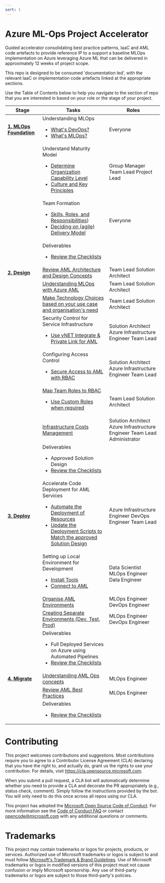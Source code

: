 ```yaml
---
sort: 1
---
```

# Azure ML-Ops Project Accelerator

Guided accelerator consolidating best practice patterns, IaaC and AML code artefacts to provide reference IP to a support a baseline MLOps implementation on Azure leveraging Azure ML that can be delivered in approximately 12 weeks of project scope.

This repo is designed to be consumed 'documentation led', with the relevant IaaC or implementation code artefacts linked at the appropriate sections.

Use the Table of Contents below to help you navigate to the section of repo that you are interested in based on your role or the stage of your project.


| **Stage**                                              | **Tasks**                                                                                                                                                                                                                                                         | **Roles**                                                                |
| ------------------------------------------------------ | ----------------------------------------------------------------------------------------------------------------------------------------------------------------------------------------------------------------------------------------------------------------- | ------------------------------------------------------------------------ |
| [**1. MLOps Foundation**](1-MLOpsFoundation/README.md) | Understanding MLOps <br><ul><li>[What's DevOps?](1-MLOpsFoundation/0-DevOpsOverview/README.md)</li><li>[What's MLOps?](1-MLOpsFoundation/1-MLOpsOverview/README.md)</li></ul>                                                                                     | Everyone                                                                 |
|                                                        | Understand Maturity Model <br><ul><li>[Determine Organization Capability Level](1-MLOpsFoundation/1-MLOpsOverview/2-MLOpsMaturityModel.md)</li><li>[Culture and Key Principles](1-MLOpsFoundation/1-MLOpsOverview/3-SevenMLOpsPrinciples.md)</li></ul>            | Group Manager Team Lead Project Lead                                     |
|                                                        | Team Formation <br><ul><li>[Skills, Roles, and Responsibilities](1-MLOpsFoundation/2-SkillsRolesAndResponsibilities/README.md))</li><li>[Deciding on (agile) Delivery Model](1-MLOpsFoundation/2-SkillsRolesAndResponsibilities/1-AdoptingDSProcess.md)</li></ul> | Everyone                                                                 |
|                                                        | Deliverables <br><ul><li>[Review the Checklists](/1-MLOpsFoundation/checklist.md)</li></ul>                                                                                                                                                                       |                                                                          |
| [**2. Design**](2-Design/README.md)                    | [Review AML Architecture and Design Concepts](2-Design/1-MLOpsArchitectureConcepts.md)                                                                                                                                                                            | Team Lead Solution Architect                                             |
|                                                        | [Understanding MLOps with Azure AML](2-Design/2-ModelManagement.md)                                                                                                                                                                                               | Team Lead Solution Architect                                             |
|                                                        | [Make Technology Choices based on your use case and organisation's need](2-Design/3-AMLTechChoices.md)                                                                                                                                                            | Team Lead Solution Architect                                             |
|                                                        | Security Control for Service Infrastructure <br><ul><li>[Use vNET Integrate & Private Link for AML](2-Design/5-EnterpriseSecurity%26Governance.md)</li></ul>                                                                                                      | Solution Architect Azure Infrastructure Engineer Team Lead               |
|                                                        | Configuring Access Control <br><ul><li>[Secure Access to AML with RBAC](2-Design/6-Authentication.md)</li></ul>                                                                                                                                                   | Solution Architect Azure Infrastructure Engineer Team Lead               |
|                                                        | [Map Team Roles to RBAC](2-Design/7-how-to-assign-roles.md)<ul><li>[Use Custom Roles when required](/2-Design/3-InfrastructureServiceManagement/5-how-to-assign-roles.md#create-custom-role)</li></ul>                                                            | Team Lead Solution Architect                                             |
|                                                        | [Infrastructure Costs Management](2-Design/8-CostManagement.md)                                                                                                                                                                                                   | Solution Architect Azure Infrastructure Engineer Team Lead Administrator |
|                                                        | Deliverables <br><ul><li>Approved Solution Design</li><li>[Review the Checklists](/2-Design/checklist.md)</li></ul>                                                                                                                                               |                                                                          |
| [**3. Deploy** ](3-Deploy/README.md)                   | Accelerate Code Deployment for AML Services <br><ul><li>[Automate the Deployment of Resources](/3-Deploy/README.md#quickstart)</li><li>[Update the Deployment Scripts to Match the approved Solution Design](/3-Deploy/ARMTemplates/README.md)</li></ul>          | Azure Infrastructure Engineer DevOps Engineer Team Lead                  |
|                                                        | Setting up Local Environment for Development <br><ul><li>[Install Tools](3-Deploy/1-SetupLocalEnvironment.md#installing-azure-cli)</li><li>[Connect to AML](3-Deploy/1-SetupLocalEnvironment.md#connect-to-aml)</li></ul>                                         | Data Scientist MLOps Engineer Data Engineer                              |
|                                                        | [Organise AML Environments](3-Deploy/2-OrganizeAMLEnvironment.md)                                                                                                                                                                                                 | MLOps Engineer DevOps Engineer                                           |
|                                                        | [Creating Separate Environments (Dev, Test, Prod)](3-Deploy/3-CreateSeparateEnvironments.md)                                                                                                                                                                      | MLOps Engineer DevOps Engineer                                           |
|                                                        | Deliverables <br><ul><li>Full Deployed Services on Azure using Automated Pipelines</li><li>[Review the Checklists](/3-Deploy/checklist.md)</li></ul>                                                                                                              |                                                                          |
| [**4. Migrate**](4-Migrate/README.md)                  | [Understanding AML Ops concepts](/4-Migrate/1-KeyAzureMLConceptsForOps.md)                                                                                                                                                                                        | MLOps Engineer                                                           |
|                                                        | [Review AML Best Practices](/4-Migrate/2-AMLBestPractices.md)                                                                                                                                                                                                     | MLOps Engineer                                                           |
|                                                        | Deliverables <br><ul><li>[Review the Checklists](/4-Migrate/checklist.md)</li></ul>                                                                                                                                                                               |                                                                          |

# Contributing
This project welcomes contributions and suggestions. Most contributions require you to agree to a Contributor License Agreement (CLA) declaring that you have the right to, and actually do, grant us the rights to use your contribution. For details, visit https://cla.opensource.microsoft.com.

When you submit a pull request, a CLA bot will automatically determine whether you need to provide a CLA and decorate the PR appropriately (e.g., status check, comment). Simply follow the instructions provided by the bot. You will only need to do this once across all repos using our CLA.

This project has adopted the [Microsoft Open Source Code of Conduct](https://opensource.microsoft.com/codeofconduct/). For more information see the [Code of Conduct FAQ](https://opensource.microsoft.com/codeofconduct/faq/) or contact opencode@microsoft.com with any additional questions or comments.

# Trademarks
This project may contain trademarks or logos for projects, products, or services. Authorized use of Microsoft trademarks or logos is subject to and must follow [Microsoft's Trademark & Brand Guidelines](https://www.microsoft.com/en-us/legal/intellectualproperty/trademarks/usage/general). Use of Microsoft trademarks or logos in modified versions of this project must not cause confusion or imply Microsoft sponsorship. Any use of third-party trademarks or logos are subject to those third-party's policies.